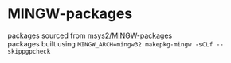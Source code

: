 # MINGW-packages
packages sourced from [msys2/MINGW-packages](https://github.com/msys2/MINGW-packages)  
packages built using `MINGW_ARCH=mingw32 makepkg-mingw -sCLf --skippgpcheck`
